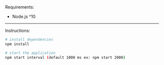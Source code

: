 Requirements:
* Node.js ^10

---

Instructions:
``` bash
# install dependencies
npm install

# start the application
npm start interval (default 1000 ms ex: npm start 2000)
```
